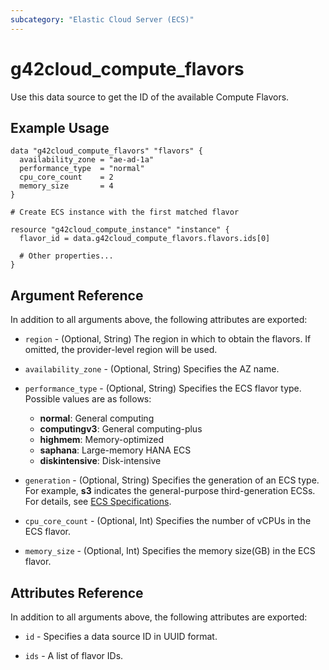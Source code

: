 ```yaml
---
subcategory: "Elastic Cloud Server (ECS)"
---
```


# g42cloud_compute_flavors

Use this data source to get the ID of the available Compute Flavors.

## Example Usage

```hcl
data "g42cloud_compute_flavors" "flavors" {
  availability_zone = "ae-ad-1a"
  performance_type  = "normal"
  cpu_core_count    = 2
  memory_size       = 4
}

# Create ECS instance with the first matched flavor

resource "g42cloud_compute_instance" "instance" {
  flavor_id = data.g42cloud_compute_flavors.flavors.ids[0]

  # Other properties...
}
```

## Argument Reference

In addition to all arguments above, the following attributes are exported:

* `region` - (Optional, String) The region in which to obtain the flavors.
  If omitted, the provider-level region will be used.

* `availability_zone` - (Optional, String) Specifies the AZ name.

* `performance_type` - (Optional, String) Specifies the ECS flavor type. Possible values are as follows:
  + **normal**: General computing
  + **computingv3**: General computing-plus
  + **highmem**: Memory-optimized
  + **saphana**: Large-memory HANA ECS
  + **diskintensive**: Disk-intensive

* `generation` - (Optional, String) Specifies the generation of an ECS type. For example, **s3** indicates
  the general-purpose third-generation ECSs. For details, see
  [ECS Specifications](https://docs.g42cloud.com/en-us/usermanual/ecs/en-us_topic_0202842213.html).

* `cpu_core_count` - (Optional, Int) Specifies the number of vCPUs in the ECS flavor.

* `memory_size` - (Optional, Int) Specifies the memory size(GB) in the ECS flavor.

## Attributes Reference

In addition to all arguments above, the following attributes are exported:

* `id` - Specifies a data source ID in UUID format.

* `ids` - A list of flavor IDs.
